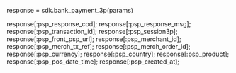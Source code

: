 response = sdk.bank_payment_3p(params)

response[:psp_response_cod];
response[:psp_response_msg];
response[:psp_transaction_id];
response[:psp_session3p];
response[:psp_front_psp_url];
response[:psp_merchant_id];
response[:psp_merch_tx_ref];
response[:psp_merch_order_id];
response[:psp_currency];
response[:psp_country];
response[:psp_product];
response[:psp_pos_date_time];
response[:psp_created_at];
